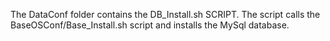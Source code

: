 The DataConf folder contains the DB_Install.sh SCRIPT. The script calls the BaseOSConf/Base_Install.sh script and installs the MySql database.
